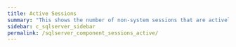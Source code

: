 ```yaml
---
title: ﻿Active Sessions
summary: "This shows the number of non-system sessions that are actively processing in SQL Server or that are waiting on locks (blocked)."
sidebar: c_sqlserver_sidebar
permalink: /sqlserver_component_sessions_active/
---
```

